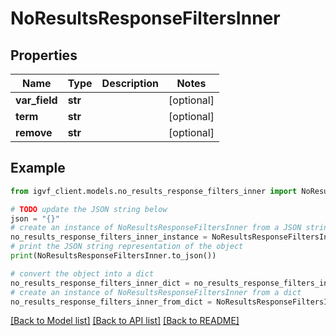 # NoResultsResponseFiltersInner


## Properties

Name | Type | Description | Notes
------------ | ------------- | ------------- | -------------
**var_field** | **str** |  | [optional] 
**term** | **str** |  | [optional] 
**remove** | **str** |  | [optional] 

## Example

```python
from igvf_client.models.no_results_response_filters_inner import NoResultsResponseFiltersInner

# TODO update the JSON string below
json = "{}"
# create an instance of NoResultsResponseFiltersInner from a JSON string
no_results_response_filters_inner_instance = NoResultsResponseFiltersInner.from_json(json)
# print the JSON string representation of the object
print(NoResultsResponseFiltersInner.to_json())

# convert the object into a dict
no_results_response_filters_inner_dict = no_results_response_filters_inner_instance.to_dict()
# create an instance of NoResultsResponseFiltersInner from a dict
no_results_response_filters_inner_from_dict = NoResultsResponseFiltersInner.from_dict(no_results_response_filters_inner_dict)
```
[[Back to Model list]](../README.md#documentation-for-models) [[Back to API list]](../README.md#documentation-for-api-endpoints) [[Back to README]](../README.md)


